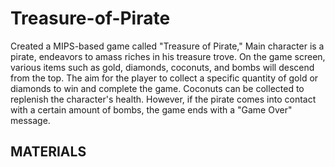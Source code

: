 # Treasure-of-Pirate

Created a MIPS-based game called "Treasure of Pirate," Main character is a pirate, endeavors to amass riches in his treasure trove. On the game screen, various items such as gold, diamonds, coconuts, and bombs will descend from the top. 
The aim  for the player to collect a specific quantity of gold or diamonds to win and complete the game. Coconuts can be collected to replenish the character's health. However, if the pirate comes into contact with a certain amount of bombs, the game ends with a "Game Over" message.

## MATERIALS

